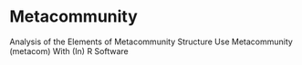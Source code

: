 # Metacommunity
Analysis of the Elements of Metacommunity Structure Use Metacommunity (metacom) With (In) R Software

